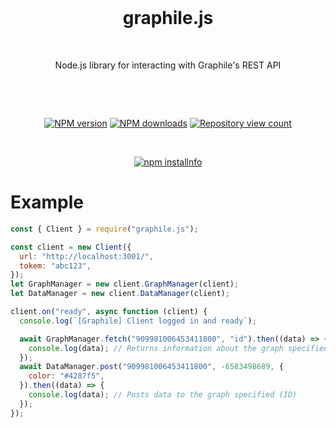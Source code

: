 <div  align="center">

<br>

# graphile.js

<br>

<p>
Node.js library for interacting with Graphile's REST API
</p>

<br>

<p>
<br>

<a  href="https://www.npmjs.com/package/graphile.js"><img  src="https://img.shields.io/npm/v/graphile.js.svg?maxAge=3600"  alt="NPM version" /></a>
<a  href="https://www.npmjs.com/package/graphile.js"><img  src="https://img.shields.io/npm/dt/graphile.js.svg?maxAge=3600"  alt="NPM downloads" /></a>
<a  href="https://www.npmjs.com/package/graphile.js"><img  src="https://api.ghprofile.me/view?username=graphile-software-graphile.js&label=repository%20view%20count&style=flat"  alt="Repository view count" /></a>

</p>

<br>

<p>
<a  href="https://nodei.co/npm/graphile.js/"><img  src="https://nodei.co/npm/graphile.js.png?downloads=true&stars=true"  alt="npm installnfo" /></a>
</p>
</div>

# Example

```js
const { Client } = require("graphile.js");

const client = new Client({
  url: "http://localhost:3001/",
  tokem: "abc123",
});
let GraphManager = new client.GraphManager(client);
let DataManager = new client.DataManager(client);

client.on("ready", async function (client) {
  console.log(`[Graphile] Client logged in and ready`);

  await GraphManager.fetch("909981006453411800", "id").then((data) => {
    console.log(data); // Returns information about the graph specified (ID)
  });
  await DataManager.post("909981006453411800", -6583498689, {
    color: "#4287f5",
  }).then((data) => {
    console.log(data); // Posts data to the graph specified (ID)
  });
});
```
